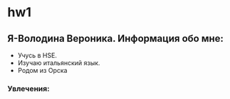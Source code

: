 # hw1
## Я-Володина Вероника. Информация обо мне:
+ Учусь в HSE.
+ Изучаю итальянский язык.
+ Родом из Орска [](https://ru.wikipedia.org/wiki/Орск)
### Увлечения:
